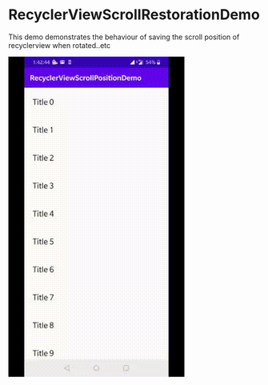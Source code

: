 # RecyclerViewScrollRestorationDemo
This demo demonstrates the behaviour of saving the scroll position of recyclerview when rotated..etc

![gif test](https://github.com/AnirudhBhat/RecyclerViewScrollRestorationDemo/blob/master/gifs/allow_demo.gif)
